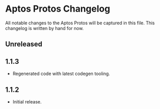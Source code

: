 # Aptos Protos Changelog

All notable changes to the Aptos Protos will be captured in this file. This changelog is written by hand for now.

## Unreleased

## 1.1.3
- Regenerated code with latest codegen tooling.

## 1.1.2
- Initial release.
